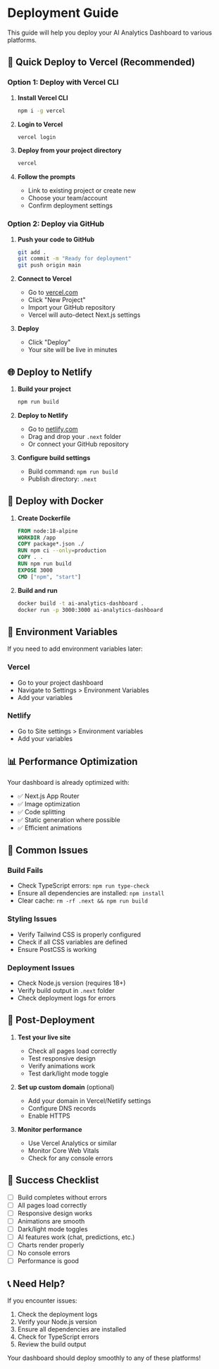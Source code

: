 # Deployment Guide

This guide will help you deploy your AI Analytics Dashboard to various platforms.

## 🚀 Quick Deploy to Vercel (Recommended)

### Option 1: Deploy with Vercel CLI

1. **Install Vercel CLI**
   ```bash
   npm i -g vercel
   ```

2. **Login to Vercel**
   ```bash
   vercel login
   ```

3. **Deploy from your project directory**
   ```bash
   vercel
   ```

4. **Follow the prompts**
   - Link to existing project or create new
   - Choose your team/account
   - Confirm deployment settings

### Option 2: Deploy via GitHub

1. **Push your code to GitHub**
   ```bash
   git add .
   git commit -m "Ready for deployment"
   git push origin main
   ```

2. **Connect to Vercel**
   - Go to [vercel.com](https://vercel.com)
   - Click "New Project"
   - Import your GitHub repository
   - Vercel will auto-detect Next.js settings

3. **Deploy**
   - Click "Deploy"
   - Your site will be live in minutes

## 🌐 Deploy to Netlify

1. **Build your project**
   ```bash
   npm run build
   ```

2. **Deploy to Netlify**
   - Go to [netlify.com](https://netlify.com)
   - Drag and drop your `.next` folder
   - Or connect your GitHub repository

3. **Configure build settings**
   - Build command: `npm run build`
   - Publish directory: `.next`

## 🐳 Deploy with Docker

1. **Create Dockerfile**
   ```dockerfile
   FROM node:18-alpine
   WORKDIR /app
   COPY package*.json ./
   RUN npm ci --only=production
   COPY . .
   RUN npm run build
   EXPOSE 3000
   CMD ["npm", "start"]
   ```

2. **Build and run**
   ```bash
   docker build -t ai-analytics-dashboard .
   docker run -p 3000:3000 ai-analytics-dashboard
   ```

## 🔧 Environment Variables

If you need to add environment variables later:

### Vercel
- Go to your project dashboard
- Navigate to Settings > Environment Variables
- Add your variables

### Netlify
- Go to Site settings > Environment variables
- Add your variables

## 📊 Performance Optimization

Your dashboard is already optimized with:
- ✅ Next.js App Router
- ✅ Image optimization
- ✅ Code splitting
- ✅ Static generation where possible
- ✅ Efficient animations

## 🚨 Common Issues

### Build Fails
- Check TypeScript errors: `npm run type-check`
- Ensure all dependencies are installed: `npm install`
- Clear cache: `rm -rf .next && npm run build`

### Styling Issues
- Verify Tailwind CSS is properly configured
- Check if all CSS variables are defined
- Ensure PostCSS is working

### Deployment Issues
- Check Node.js version (requires 18+)
- Verify build output in `.next` folder
- Check deployment logs for errors

## 📱 Post-Deployment

1. **Test your live site**
   - Check all pages load correctly
   - Test responsive design
   - Verify animations work
   - Test dark/light mode toggle

2. **Set up custom domain** (optional)
   - Add your domain in Vercel/Netlify settings
   - Configure DNS records
   - Enable HTTPS

3. **Monitor performance**
   - Use Vercel Analytics or similar
   - Monitor Core Web Vitals
   - Check for any console errors

## 🎯 Success Checklist

- [ ] Build completes without errors
- [ ] All pages load correctly
- [ ] Responsive design works
- [ ] Animations are smooth
- [ ] Dark/light mode toggles
- [ ] AI features work (chat, predictions, etc.)
- [ ] Charts render properly
- [ ] No console errors
- [ ] Performance is good

## 📞 Need Help?

If you encounter issues:
1. Check the deployment logs
2. Verify your Node.js version
3. Ensure all dependencies are installed
4. Check for TypeScript errors
5. Review the build output

Your dashboard should deploy smoothly to any of these platforms! 